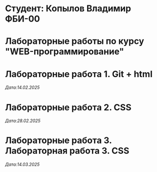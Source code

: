 # Студент: Копылов Владимир ФБИ-00

# Лабораторные работы по курсу "WEB-программирование"

# Лабораторные работа 1. Git + html

*Дата:14.02.2025* 

# Лабораторные работа 2. CSS

*Дата:28.02.2025* 

# Лабораторные работа 3. Лабораторная работа 3. CSS

*Дата:14.03.2025* 